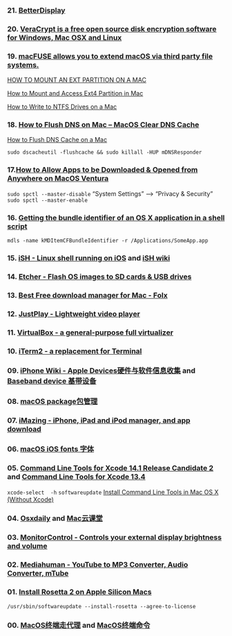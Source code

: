 ### 21. [BetterDisplay](https://github.com/waydabber/BetterDisplay)

### 20. [VeraCrypt is a free open source disk encryption software for Windows, Mac OSX and Linux](https://veracrypt.fr/)

### 19. [macFUSE allows you to extend macOS via third party file systems.](https://github.com/osxfuse/osxfuse)

[HOW TO MOUNT AN EXT PARTITION ON A MAC](https://hackmylinux.com/2018/02/18/how-to-mount-and-read-a-linux-partition-on-a-mac-ext2-ext3-ext4/)

[How to Mount and Access Ext4 Partition in Mac](https://www.maketecheasier.com/mount-access-ext4-partition-mac/)

[How to Write to NTFS Drives on a Mac](https://www.howtogeek.com/236055/how-to-write-to-ntfs-drives-on-a-mac/)


### 18. [How to Flush DNS on Mac – MacOS Clear DNS Cache](https://www.freecodecamp.org/news/how-to-flush-dns-on-mac-macos-clear-dns-cache/)

[How to Flush DNS Cache on a Mac](https://www.lifewire.com/flush-dns-cache-on-a-mac-5209298)

`sudo dscacheutil -flushcache && sudo killall -HUP mDNSResponder`

### 17.[How to Allow Apps to be Downloaded & Opened from Anywhere on MacOS Ventura](https://osxdaily.com/2022/11/17/allow-apps-downloaded-open-anywhere-macos/)

`sudo spctl --master-disable`    “System Settings” --> “Privacy & Security” 
`sudo spctl --master-enable`

### 16. [Getting the bundle identifier of an OS X application in a shell script](https://superuser.com/questions/346369/getting-the-bundle-identifier-of-an-os-x-application-in-a-shell-script)

```
mdls -name kMDItemCFBundleIdentifier -r /Applications/SomeApp.app
```

### 15. [iSH -  Linux shell running on iOS](https://github.com/ish-app/ish) and [iSH wiki](https://github.com/ish-app/ish/wiki)

### 14. [Etcher - Flash OS images to SD cards & USB drives](https://github.com/balena-io/etcher)

### 13. [Best Free download manager for Mac - Folx](https://www.electronic.us/products/folx/)

### 12. [JustPlay - Lightweight video player](https://www.electronic.us/just-play.html)

### 11. [VirtualBox - a general-purpose full virtualizer](https://www.virtualbox.org)

### 10. [iTerm2 - a replacement for Terminal](https://iterm2.com)

### 09. [iPhone Wiki - Apple Devices硬件与软件信息收集](https://www.theiphonewiki.com) and [Baseband device 基带设备](https://www.theiphonewiki.com/wiki/Baseband_Device)

### 08. [macOS package包管理](./package.md)

### 07. [iMazing - iPhone, iPad and iPod manager, and  app download](https://imazing.com/downloads)

### 06. [macOS iOS fonts 字体](./fonts.md)

### 05. [Command Line Tools for Xcode 14.1 Release Candidate 2](https://developer.apple.com/download/all/?q=Xcode) and [Command Line Tools for Xcode 13.4](https://download.developer.apple.com/Developer_Tools/Command_Line_Tools_for_Xcode_13.4/Command_Line_Tools_for_Xcode_13.4.dmg)

`xcode-select  -h`  `softwareupdate`  [Install Command Line Tools in Mac OS X (Without Xcode)](https://osxdaily.com/2014/02/12/install-command-line-tools-mac-os-x/)
  
### 04. [Osxdaily](https://osxdaily.com) and [Mac云课堂 ](https://www.youtube.com/channel/UCGHCIkfEHaKT7zsq8wzqeOQ)

### 03. [MonitorControl - Controls your external display brightness and volume](https://github.com/MonitorControl/MonitorControl)

###  02. [Mediahuman - YouTube to MP3 Converter, Audio Converter, mTube](https://www.mediahuman.com/)

###  01. [Install Rosetta 2 on Apple Silicon Macs](https://osxdaily.com/2020/12/04/how-install-rosetta-2-apple-silicon-mac/)

  `/usr/sbin/softwareupdate --install-rosetta --agree-to-license`

###  00. [MacOS终端走代理](https://github.com/mrdulin/blog/issues/18) and [MacOS终端命令](https://github.com/qLzhu/macCommand)
